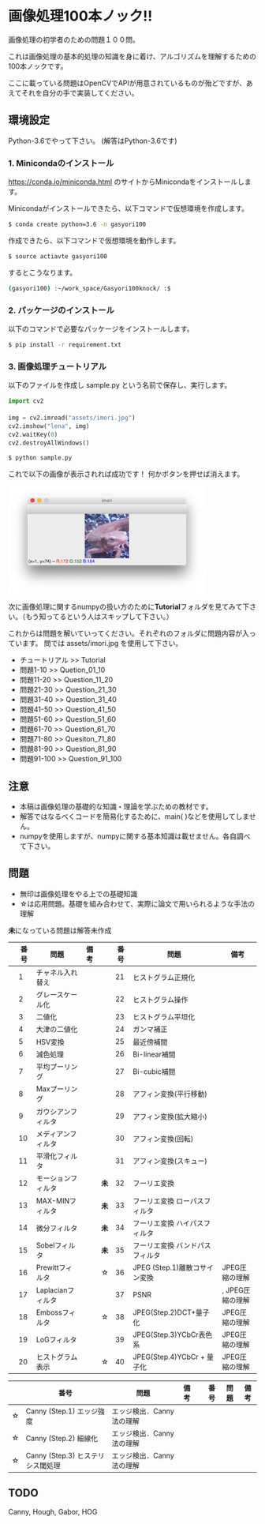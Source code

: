 # 画像処理100本ノック!!

画像処理の初学者のための問題１００問。

これは画像処理の基本的処理の知識を身に着け、アルゴリズムを理解するための100本ノックです。

ここに載っている問題はOpenCVでAPIが用意されているものが殆どですが、あえてそれを自分の手で実装してください。

## 環境設定

Python-3.6でやって下さい。
(解答はPython-3.6です)

### 1. Minicondaのインストール

https://conda.io/miniconda.html
のサイトからMinicondaをインストールします。

Minicondaがインストールできたら、以下コマンドで仮想環境を作成します。

```bash
$ conda create python=3.6 -n gasyori100
```

作成できたら、以下コマンドで仮想環境を動作します。

```bash
$ source actiavte gasyori100
```

するとこうなります。

```bash
(gasyori100) :~/work_space/Gasyori100knock/ :$ 
```

### 2. パッケージのインストール

以下のコマンドで必要なパッケージをインストールします。


```bash
$ pip install -r requirement.txt
```

### 3. 画像処理チュートリアル

以下のファイルを作成し sample.py という名前で保存し、実行します。

```python
import cv2

img = cv2.imread("assets/imori.jpg")
cv2.imshow("lena", img)
cv2.waitKey(0)
cv2.destroyAllWindows()
```

```bash
$ python sample.py
```

これで以下の画像が表示されれば成功です！
何かボタンを押せば消えます。


![](assets/sample.png)

次に画像処理に関するnumpyの扱い方のために**Tutorial**フォルダを見てみて下さい。（もう知ってるという人はスキップして下さい。）

これからは問題を解いていってください。それぞれのフォルダに問題内容が入っています。
問では assets/imori.jpg を使用して下さい。

- チュートリアル >> Tutorial
- 問題1-10  >> Quetion_01_10
- 問題11-20 >> Question_11_20
- 問題21-30 >> Question_21_30
- 問題31-40 >> Question_31_40
- 問題41-50 >> Question_41_50
- 問題51-60 >> Question_51_60
- 問題61-70 >> Question_61_70
- 問題71-80 >> Quesiton_71_80
- 問題81-90 >> Question_81_90
- 問題91-100 >> Question_91_100


## 注意

- 本稿は画像処理の基礎的な知識・理論を学ぶための教材です。
- 解答ではなるべくコードを簡易化するために、main( )などを使用してしません。
- numpyを使用しますが、numpyに関する基本知識は載せません。各自調べて下さい。


## 問題

- 無印は画像処理をやる上での基礎知識
- ☆は応用問題。基礎を組み合わせて、実際に論文で用いられるような手法の理解

**未**になっている問題は解答未作成

||番号|問題|備考||番号|問題|備考|
|---|---|---|---|---|---|---|---|
||1|チャネル入れ替え|  ||21|ヒストグラム正規化 |
||2|グレースケール化 | ||22|ヒストグラム操作 |
||3|二値化 | || 23|ヒストグラム平坦化 |
||4|大津の二値化 | || 24|ガンマ補正|
||5|HSV変換 | ||25|最近傍補間|
||6|減色処理 | ||26|Bi-linear補間|
||7|平均プーリング | ||27|Bi-cubic補間|
||8|Maxプーリング | ||28|アフィン変換(平行移動)|
||9|ガウシアンフィルタ | ||29|アフィン変換(拡大縮小)|
||10|メディアンフィルタ | ||30|アフィン変換(回転)|
||11|平滑化フィルタ | ||31|アフィン変換(スキュー)|
||12|モーションフィルタ | |**未**|32|フーリエ変換 ||
||13|MAX-MINフィルタ | |**未**|33|フーリエ変換 ローパスフィルタ|
||14|微分フィルタ | |**未**|34|フーリエ変換 ハイパスフィルタ|
||15|Sobelフィルタ | |**未**|35|フーリエ変換 バンドパスフィルタ|
||16|Prewittフィルタ | |☆| 36| JPEG (Step.1)離散コサイン変換 |JPEG圧縮の理解|
||17|Laplacianフィルタ | ||37| PSNR| , JPEG圧縮の理解 |
||18|Embossフィルタ | |☆|38| JPEG(Step.2)DCT+量子化|JPEG圧縮の理解|
||19|LoGフィルタ | ||39|JPEG(Step.3)YCbCr表色系|JPEG圧縮の理解|
||20|ヒストグラム表示 | |☆| 40|JPEG(Step.4)YCbCr + 量子化 |JPEG圧縮の理解|

||番号|問題|備考||番号|問題|備考|
|---|---|---|---|---|---|---|---|
|☆| Canny (Step.1) エッジ強度 | エッジ検出．Canny法の理解
|☆| Canny (Step.2) 細線化 | エッジ検出．Canny法の理解
|☆| Canny (Step.3) ヒステリシス閾処理 | エッジ検出．Canny法の理解

## TODO

Canny, Hough, Gabor, HOG

